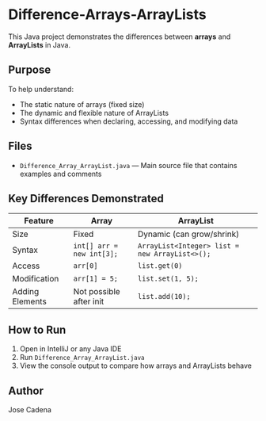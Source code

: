 # Difference-Arrays-ArrayLists

This Java project demonstrates the differences between **arrays** and **ArrayLists** in Java.

## Purpose
To help understand:
- The static nature of arrays (fixed size)
- The dynamic and flexible nature of ArrayLists
- Syntax differences when declaring, accessing, and modifying data

## Files
- `Difference_Array_ArrayList.java` — Main source file that contains examples and comments

## Key Differences Demonstrated
| Feature         | Array                   | ArrayList                 |
|----------------|--------------------------|---------------------------|
| Size           | Fixed                    | Dynamic (can grow/shrink) |
| Syntax         | `int[] arr = new int[3];`| `ArrayList<Integer> list = new ArrayList<>();` |
| Access         | `arr[0]`                 | `list.get(0)`             |
| Modification   | `arr[1] = 5;`            | `list.set(1, 5);`         |
| Adding Elements| Not possible after init  | `list.add(10);`           |

## How to Run
1. Open in IntelliJ or any Java IDE
2. Run `Difference_Array_ArrayList.java`
3. View the console output to compare how arrays and ArrayLists behave

## Author
Jose Cadena
